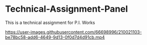 # Technical-Assignment-Panel
This is a technical assignment for P.I. Works


https://user-images.githubusercontent.com/66698996/210021103-be78bc58-add6-4649-9d13-0f0d7d4d91cb.mp4

